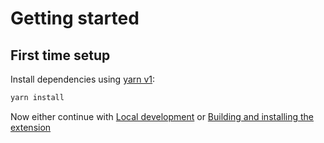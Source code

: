 # Getting started

## First time setup

Install dependencies using [yarn v1](https://classic.yarnpkg.com/en/docs/install/):

```bash
yarn install
```

Now either continue with [Local development](./local-development.md) or [Building and installing the extension](./building-and-installing-the-extension.md)
